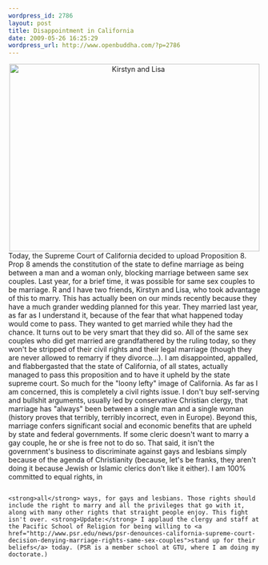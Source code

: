 ```yaml
--- 
wordpress_id: 2786
layout: post
title: Disappointment in California
date: 2009-05-26 16:25:29
wordpress_url: http://www.openbuddha.com/?p=2786
---
```

<div align="center">
                                                                                                                                                                                                                                                                                                                                                                                                                                                                                                                                                                                                                                                                                                                                                                                                                                                                                                                            <a href="http://www.flickr.com/photos/albill/2702102784/" title="Kirstyn and Lisa"><img src="http://farm4.static.flickr.com/3093/2702102784_9f7881668c.jpg" width="500" height="375" alt="Kirstyn and Lisa" /></a>
                                                                                                                                                                                                                                                                                                                                                                                                                                                                                                                                                                                                                                                                                                                                                                                                                                                                                                                          </div> Today, the Supreme Court of California decided to upload Proposition 8. Prop 8 amends the constitution of the state to define marriage as being between a man and a woman only, blocking marriage between same sex couples. Last year, for a brief time, it was possible for same sex couples to be marriage. R and I have two friends, Kirstyn and Lisa, who took advantage of this to marry. This has actually been on our minds recently because they have a much grander wedding planned for this year. They married last year, as far as I understand it, because of the fear that what happened today would come to pass. They wanted to get married while they had the chance. It turns out to be very smart that they did so. All of the same sex couples who did get married are grandfathered by the ruling today, so they won't be stripped of their civil rights and their legal marriage (though they are never allowed to remarry if they divorce...). I am disappointed, appalled, and flabbergasted that the state of California, of all states, actually managed to pass this proposition and to have it upheld by the state supreme court. So much for the "loony lefty" image of California. As far as I am concerned, this is completely a civil rights issue. I don't buy self-serving and bullshit arguments, usually led by conservative Christian clergy, that marriage has "always" been between a single man and a single woman (history proves that terribly, terribly incorrect, even in Europe). Beyond this, marriage confers significant social and economic benefits that are upheld by state and federal governments. If some cleric doesn't want to marry a gay couple, he or she is free not to do so. That said, it isn't the government's business to discriminate against gays and lesbians simply because of the agenda of Christianity (because, let's be franks, they aren't doing it because Jewish or Islamic clerics don't like it either). I am 100% committed to equal rights, in 
                                                                                                                                                                                                                                                                                                                                                                                                                                                                                                                                                                                                                                                                                                                                                                                                                                                                                                                          
                                                                                                                                                                                                                                                                                                                                                                                                                                                                                                                                                                                                                                                                                                                                                                                                                                                                                                                          <strong>all</strong> ways, for gays and lesbians. Those rights should include the right to marry and all the privileges that go with it, along with many other rights that straight people enjoy. This fight isn't over. <strong>Update:</strong> I applaud the clergy and staff at the Pacific School of Religion for being willing to <a href="http://www.psr.edu/news/psr-denounces-california-supreme-court-decision-denying-marriage-rights-same-sex-couples">stand up for their beliefs</a> today. (PSR is a member school at GTU, where I am doing my doctorate.)